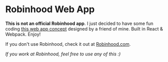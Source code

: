 # Robinhood Web App

**This is not an official Robinhood app**. I just decided to have some fun coding [this web app concept](https://dribbble.com/shots/2619026-Robinhood-Web-App-Concept-V2) designed by a friend of mine. Built in React & Webpack. Enjoy!

If you don't use Robinhood, check it out at [Robinhood.com](https://www.robinhood.com).

*If you work at Robinhood, feel free to use any of this :)*
